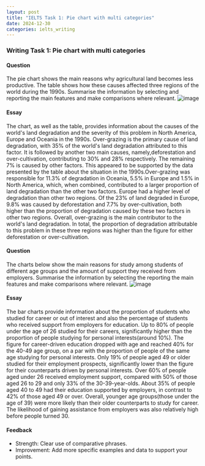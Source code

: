 ```yaml
---
layout: post
title: "IELTS Task 1: Pie chart with multi categories"
date: 2024-12-30
categories: ielts_writing
---
```


### Writing Task 1: Pie chart with multi categories

#### Question
The pie chart shows the main reasons why agricultural land becomes less productive. The table shows how these causes affected three regions of the world during the 1990s.
Summarise the information by selecting and reporting the main features and make comparisons where relevant.
![image](https://github.com/user-attachments/assets/8b65b2cd-b14c-472e-b069-f10b1b431f89)

#### Essay
The chart, as well as the table, provides information about the causes of the world's land degradation and the severity of this problem in North America, Europe and Oceania in the 1990s.
Over-grazing is the primary cause of land degradation, with 35% of the world's land degradation attributed to this factor. It is followed by another two main causes, namely,deforestation and over-cultivation, contributing to 30% and 28% respectively. The remaining 7% is caused by other factors.
This appeared to be supported by the data presented by the table about the situation in the 1990s.Over-grazing was responsible for 11.3% of degradation in Oceania, 5.5% in Europe and 1.5% in North America, which, when combined, contributed to a larger proportion of land degradation than the other two factors.
Europe had a higher level of degradation than other two regions. Of the 23% of land degraded in Europe, 9.8% was caused by deforestation and 7.7% by over-cultivation, both higher than the proportion of degradation caused by these two factors in other two regions.
Overall, over-grazing is the main contributor to the world's land degradation. In total, the proportion of degradation attributable to this problem in these three regions was higher than the figure for either deforestation or over-cultivation.


#### Question
The charts below show the main reasons for study among students of different age groups and the amount of support they received from employers.
Summarise the information by selecting the reporting the main features and make comparisons where relevant.
![image](https://github.com/user-attachments/assets/8da6191b-7cec-4f4f-a6ba-edaed7155897)

#### Essay
The bar charts provide information about the proportion of students who studied for career or out of interest and also the percentage of students who received support from employers for education.
Up to 80% of people under the age of 26 studied for their careers, significantly higher than the proportion of people studying for personal interests(around 10%). The figure for career-driven education dropped with age and reached 40% for the 40-49 age group, on a par with the proportion of people of the same age studying for personal interests. Only 19% of people aged 49 or older studied for their employment prospects, significantly lower than the figure for their counterparts driven by personal interests.
Over 60% of people aged under 26 received employment support, compared with 50% of those aged 26 to 29 and only 33% of the 30-39-year-olds. About 35% of people aged 40 to 49 had their education supported by employers, in contrast to 42% of those aged 49 or over.
Overall, younger age groups(those under the age of 39) were more likely than their older counterparts to study for career. The likelihood of gaining assistance from employers was also relatively high before people turned 30.


#### Feedback
- Strength: Clear use of comparative phrases.
- Improvement: Add more specific examples and data to support your points.
